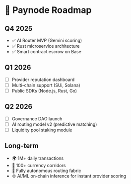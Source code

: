 # 🚀 Paynode Roadmap

## Q4 2025
- ✅ AI Router MVP (Gemini scoring)
- ✅ Rust microservice architecture
- ✅ Smart contract escrow on Base

## Q1 2026
- [ ] Provider reputation dashboard
- [ ] Multi-chain support (SUi, Solana)
- [ ] Public SDKs (Node.js, Rust, Go)

## Q2 2026
- [ ] Governance DAO launch
- [ ] AI routing model v2 (predictive matching)
- [ ] Liquidity pool staking module

## Long-term
- 🌍 1M+ daily transactions  
- 💸 100+ currency corridors  
- 🧠 Fully autonomous routing fabric  
- ⚙️ AI/ML on-chain inference for instant provider scoring
